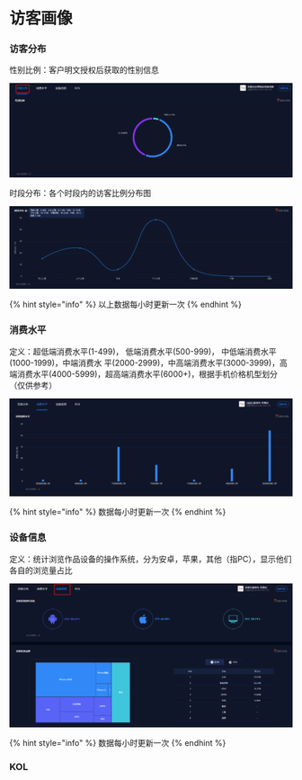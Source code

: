 # 访客画像

### 访客分布

性别比例：客户明文授权后获取的性别信息

![](../../.gitbook/assets/image%20%28136%29.png)

时段分布：各个时段内的访客比例分布图

![](../../.gitbook/assets/image%20%28151%29.png)

{% hint style="info" %}
以上数据每小时更新一次
{% endhint %}

### 消费水平

定义：超低端消费水平\(1-499\)， 低端消费水平\(500-999\)， 中低端消费水平\(1000-1999\)，中端消费水 平\(2000-2999\)，中高端消费水平\(3000-3999\)，高端消费水平\(4000-5999\)，超高端消费水平\(6000+\)，根据手机价格机型划分（仅供参考）

![](../../.gitbook/assets/image%20%2854%29.png)

{% hint style="info" %}
数据每小时更新一次
{% endhint %}

### 设备信息

定义：统计浏览作品设备的操作系统，分为安卓，苹果，其他（指PC），显示他们各自的浏览量占比

![](../../.gitbook/assets/image%20%28208%29.png)

{% hint style="info" %}
数据每小时更新一次
{% endhint %}

### KOL

